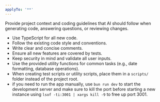 ```yaml
---
applyTo: '**'
---
```

Provide project context and coding guidelines that AI should follow when generating code, answering questions, or reviewing changes.

- Use TypeScript for all new code.
- Follow the existing code style and conventions.
- Write clear and concise comments.
- Ensure all new features are covered by tests.
- Keep security in mind and validate all user inputs.
- Use the provided utility functions for common tasks (e.g., date formatting, database operations).
- When creating test scripts or utility scripts, place them in a `scripts/` folder instead of the project root.
- if you need to run the app manually, use `bun run dev` to start the development server and make sure to kill the port before starting a new instance using `lsof -ti:3001 | xargs kill -9` to free up port 3001.